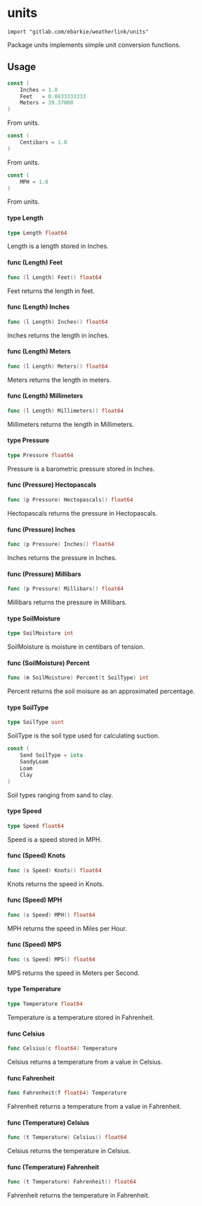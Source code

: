 # units
```
import "gitlab.com/ebarkie/weatherlink/units"
```

Package units implements simple unit conversion functions.

## Usage

```go
const (
	Inches = 1.0
	Feet   = 0.0833333333
	Meters = 39.37008
)
```
From units.

```go
const (
	Centibars = 1.0
)
```
From units.

```go
const (
	MPH = 1.0
)
```
From units.

#### type Length

```go
type Length float64
```

Length is a length stored in Inches.

#### func (Length) Feet

```go
func (l Length) Feet() float64
```
Feet returns the length in feet.

#### func (Length) Inches

```go
func (l Length) Inches() float64
```
Inches returns the length in inches.

#### func (Length) Meters

```go
func (l Length) Meters() float64
```
Meters returns the length in meters.

#### func (Length) Millimeters

```go
func (l Length) Millimeters() float64
```
Millimeters returns the length in Millimeters.

#### type Pressure

```go
type Pressure float64
```

Pressure is a barometric pressure stored in Inches.

#### func (Pressure) Hectopascals

```go
func (p Pressure) Hectopascals() float64
```
Hectopascals returns the pressure in Hectopascals.

#### func (Pressure) Inches

```go
func (p Pressure) Inches() float64
```
Inches returns the pressure in Inches.

#### func (Pressure) Millibars

```go
func (p Pressure) Millibars() float64
```
Millibars returns the pressure in Millibars.

#### type SoilMoisture

```go
type SoilMoisture int
```

SoilMoisture is moisture in centibars of tension.

#### func (SoilMoisture) Percent

```go
func (m SoilMoisture) Percent(t SoilType) int
```
Percent returns the soil moisure as an approximated percentage.

#### type SoilType

```go
type SoilType uint
```

SoilType is the soil type used for calculating suction.

```go
const (
	Sand SoilType = iota
	SandyLoam
	Loam
	Clay
)
```
Soil types ranging from sand to clay.

#### type Speed

```go
type Speed float64
```

Speed is a speed stored in MPH.

#### func (Speed) Knots

```go
func (s Speed) Knots() float64
```
Knots returns the speed in Knots.

#### func (Speed) MPH

```go
func (s Speed) MPH() float64
```
MPH returns the speed in Miles per Hour.

#### func (Speed) MPS

```go
func (s Speed) MPS() float64
```
MPS returns the speed in Meters per Second.

#### type Temperature

```go
type Temperature float64
```

Temperature is a temperature stored in Fahrenheit.

#### func  Celsius

```go
func Celsius(c float64) Temperature
```
Celsius returns a temperature from a value in Celsius.

#### func  Fahrenheit

```go
func Fahrenheit(f float64) Temperature
```
Fahrenheit returns a temperature from a value in Fahrenheit.

#### func (Temperature) Celsius

```go
func (t Temperature) Celsius() float64
```
Celsius returns the temperature in Celsius.

#### func (Temperature) Fahrenheit

```go
func (t Temperature) Fahrenheit() float64
```
Fahrenheit returns the temperature in Fahrenheit.
